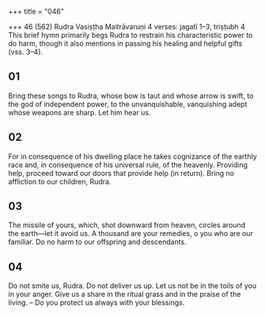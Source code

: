 +++
title = "046"

+++
46 (562)
Rudra
Vasiṣṭha Maitrāvaruṇi
4 verses: jagatī 1–3, triṣṭubh 4
This brief hymn primarily begs Rudra to restrain his characteristic power to do  harm, though it also mentions in passing his healing and helpful gifts (vss. 3–4).
## 01
Bring these songs to Rudra, whose bow is taut and whose arrow is swift,  to the god of independent power,
to the unvanquishable, vanquishing adept whose weapons are sharp. Let  him hear us.
## 02
For in consequence of his dwelling place he takes cognizance of the  earthly race and, in consequence of his universal rule, of the heavenly. Providing help, proceed toward our doors that provide help (in return).  Bring no affliction to our children, Rudra.
## 03
The missile of yours, which, shot downward from heaven, circles around  the earth—let it avoid us.
A thousand are your remedies, o you who are our familiar. Do no harm  to our offspring and descendants.
## 04
Do not smite us, Rudra. Do not deliver us up. Let us not be in the toils  of you in your anger.
Give us a share in the ritual grass and in the praise of the living. – Do  you protect us always with your blessings.